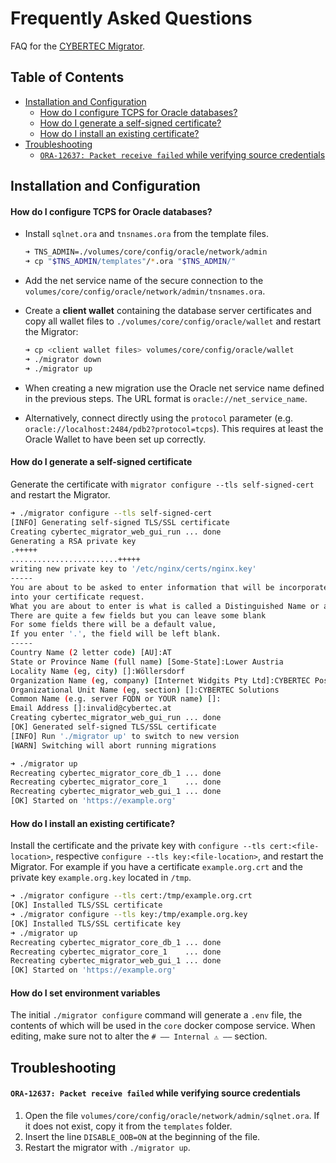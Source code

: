# Frequently Asked Questions

FAQ for the [CYBERTEC Migrator](../README.md).

## Table of Contents

- [Installation and Configuration](#installation-and-configuration)
  - [How do I configure TCPS for Oracle databases?](#how-do-i-configure-tcps-for-oracle-databases)
  - [How do I generate a self-signed certificate?](#how-do-i-generate-a-self-signed-certificate)
  - [How do I install an existing certificate?](#how-do-i-install-an-existing-certificate)
- [Troubleshooting](#troubleshooting)
  - [`ORA-12637: Packet receive failed` while verifying source credentials](#ora-12637-packet-receive-failed-while-verifying-source-credentials)

## Installation and Configuration

#### How do I configure TCPS for Oracle databases?

- Install `sqlnet.ora` and `tnsnames.ora` from the template files.
  ```sh
  ➜ TNS_ADMIN=./volumes/core/config/oracle/network/admin
  ➜ cp "$TNS_ADMIN/templates"/*.ora "$TNS_ADMIN/"
  ```
- Add the net service name of the secure connection to the `volumes/core/config/oracle/network/admin/tnsnames.ora`.
- Create a **client wallet** containing the database server certificates and copy all wallet files to `./volumes/core/config/oracle/wallet` and restart the Migrator:
  ```sh
  ➜ cp <client wallet files> volumes/core/config/oracle/wallet
  ➜ ./migrator down
  ➜ ./migrator up
  ```
- When creating a new migration use the Oracle net service name defined in the previous steps. The URL format is `oracle://net_service_name`.

- Alternatively, connect directly using the `protocol` parameter (e.g. `oracle://localhost:2484/pdb2?protocol=tcps`).
  This requires at least the Oracle Wallet to have been set up correctly.

#### How do I generate a self-signed certificate

Generate the certificate with `migrator configure --tls self-signed-cert` and restart the Migrator.

```sh
➜ ./migrator configure --tls self-signed-cert
[INFO] Generating self-signed TLS/SSL certificate
Creating cybertec_migrator_web_gui_run ... done
Generating a RSA private key
.+++++
........................+++++
writing new private key to '/etc/nginx/certs/nginx.key'
-----
You are about to be asked to enter information that will be incorporated
into your certificate request.
What you are about to enter is what is called a Distinguished Name or a DN.
There are quite a few fields but you can leave some blank
For some fields there will be a default value,
If you enter '.', the field will be left blank.
-----
Country Name (2 letter code) [AU]:AT
State or Province Name (full name) [Some-State]:Lower Austria
Locality Name (eg, city) []:Wöllersdorf
Organization Name (eg, company) [Internet Widgits Pty Ltd]:CYBERTEC PostgreSQL International GmbH
Organizational Unit Name (eg, section) []:CYBERTEC Solutions
Common Name (e.g. server FQDN or YOUR name) []:
Email Address []:invalid@cybertec.at
Creating cybertec_migrator_web_gui_run ... done
[OK] Generated self-signed TLS/SSL certificate
[INFO] Run './migrator up' to switch to new version
[WARN] Switching will abort running migrations

➜ ./migrator up
Recreating cybertec_migrator_core_db_1 ... done
Recreating cybertec_migrator_core_1    ... done
Recreating cybertec_migrator_web_gui_1 ... done
[OK] Started on 'https://example.org'
```

#### How do I install an existing certificate?

Install the certificate and the private key with `configure --tls cert:<file-location>`, respective `configure --tls key:<file-location>`, and restart the Migrator.
For example if you have a certificate `example.org.crt` and the private key `example.org.key` located in `/tmp`.

```sh
➜ ./migrator configure --tls cert:/tmp/example.org.crt
[OK] Installed TLS/SSL certificate
➜ ./migrator configure --tls key:/tmp/example.org.key
[OK] Installed TLS/SSL certificate key
➜ ./migrator up
Recreating cybertec_migrator_core_db_1 ... done
Recreating cybertec_migrator_core_1    ... done
Recreating cybertec_migrator_web_gui_1 ... done
[OK] Started on 'https://example.org'
```

#### How do I set environment variables

The initial `./migrator configure` command will generate a `.env` file, the contents of which will be used in the `core` docker compose service.
When editing, make sure not to alter the `# —— Internal ⚠ ——` section.

## Troubleshooting

#### `ORA-12637: Packet receive failed` while verifying source credentials

1. Open the file `volumes/core/config/oracle/network/admin/sqlnet.ora`. If it does not exist, copy it from the `templates` folder.
2. Insert the line `DISABLE_OOB=ON` at the beginning of the file.
3. Restart the migrator with `./migrator up`.

